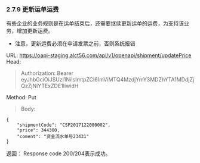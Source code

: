 ### 2.7.9 更新运单运费

有些企业的业务规则是在运单结束后，还需要继续更新运单的运费，为支持该业务，增加更新运费。
* 注意，更新运费必须在申请发票之前，否则系统报错

URL: https://oapi-staging.alct56.com/api/v1/openapi/shipment/updatePrice
Head:
  >Authorization: Bearer eyJhbGciOiJSUzI1NiIsImtpZCI6ImViMTQ4MzdjYmY3MDZhYTA1MDdjZjQzZjNiYTExZDE1IiwidH

Method: Put


>Body:
```
{
    "shipmentCode": "CSP2017122000002",
    "price": 344300,
    "coment": "资金流水单号23431"
}
```

返回：
Response code 200/204表示成功。

